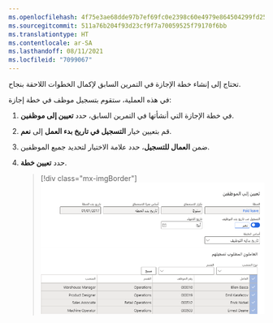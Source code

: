 ```yaml
---
ms.openlocfilehash: 4f75e3ae68dde97b7ef69fc0e2398c60e4979e864504299fd2538de053830fa7
ms.sourcegitcommit: 511a76b204f93d23cf9f7a70059525f79170f6bb
ms.translationtype: HT
ms.contentlocale: ar-SA
ms.lasthandoff: 08/11/2021
ms.locfileid: "7099067"
---
```

تحتاج إلى إنشاء خطة الإجازة في التمرين السابق لإكمال الخطوات اللاحقة بنجاح.

في هذه العملية، ستقوم بتسجيل موظف في خطة إجازة:

1.  في خطة الإجازة التي أنشأتها في التمرين السابق، حدد **تعيين إلى موظفين**.

1.  قم بتعيين خيار **التسجيل في تاريخ بدء العمل** إلى **نعم**.

1.  ضمن **العمال للتسجيل**، حدد علامة الاختيار لتحديد جميع الموظفين.

1.  حدد **تعيين خطة**.

    > [!div class="mx-imgBorder"]
    > [![لقطة شاشة لصفحة التعيين إلى موظفين.](../media/hr-leave-absence-exercise-assign-plan.png)](../media/hr-leave-absence-exercise-assign-plan.png#lightbox)

